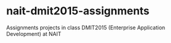 # nait-dmit2015-assignments
Assignments projects in class DMIT2015 (Enterprise Application Development) at NAIT
